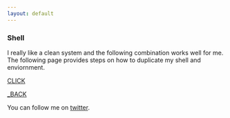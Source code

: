 ```yaml
---
layout: default
---
```


### Shell

I really like a clean system and the following combination works well for me. 
The following page provides steps on how to duplicate my shell and enviornment. 

[CLICK](./shell)

[_BACK](../)

You can follow me on [twitter](https://twitter.com/AlexisReyesJR).
